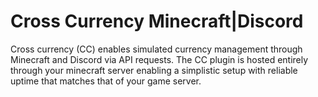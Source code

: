 # Cross Currency  Minecraft|Discord

Cross currency (CC) enables simulated currency management through Minecraft and Discord via API requests.
The CC plugin is hosted entirely through your minecraft server enabling a simplistic setup with reliable uptime that matches that of your game server.

